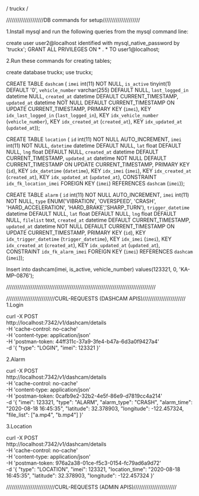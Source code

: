 / truckx /



////////////////////DB commands for setup////////////////////

1.Install mysql and run the following queries from the mysql command line:

create user user2@localhost identified with mysql_native_password by 'truckx';
GRANT ALL PRIVILEGES ON * . * TO user1@localhost;


2.Run these commands for creating tables;

create database truckx;
use truckx;

CREATE TABLE `dashcam` (
  `imei` int(11) NOT NULL,
  `is_active` tinyint(1) DEFAULT '0',
  `vehicle_number` varchar(255) DEFAULT NULL,
  `last_logged_in` datetime NULL,
  `created_at` datetime DEFAULT CURRENT_TIMESTAMP,
  `updated_at` datetime NOT NULL DEFAULT CURRENT_TIMESTAMP ON UPDATE CURRENT_TIMESTAMP,
  PRIMARY KEY (`imei`),
  KEY `idx_last_logged_in` (`last_logged_in`),
  KEY `idx_vehicle_number` (`vehicle_number`),
  KEY `idx_created_at` (`created_at`),
  KEY `idx_updated_at` (`updated_at`));

  CREATE TABLE `location` (
  `id` int(11) NOT NULL AUTO_INCREMENT,
  `imei` int(11) NOT NULL,
  `datetime` datetime DEFAULT NULL,
  `lat` float DEFAULT NULL,
  `lng` float DEFAULT NULL,
  `created_at` datetime DEFAULT CURRENT_TIMESTAMP,
  `updated_at` datetime NOT NULL DEFAULT CURRENT_TIMESTAMP ON UPDATE CURRENT_TIMESTAMP,
  PRIMARY KEY (`id`),
  KEY `idx_datetime` (`datetime`),
  KEY `idx_imei` (`imei`),
  KEY `idx_created_at` (`created_at`),
  KEY `idx_updated_at` (`updated_at`),
  CONSTRAINT `idx_fk_location_imei` FOREIGN KEY (`imei`) REFERENCES `dashcam` (`imei`));

  CREATE TABLE `alarm` (
  `id` int(11) NOT NULL AUTO_INCREMENT,
  `imei` int(11) NOT NULL,
  `type` ENUM('VIBRATION', 'OVERSPEED', 'CRASH', 'HARD_ACCELERATION', 'HARD_BRAKE','SHARP_TURN'),
  `trigger_datetime` datetime DEFAULT NULL,
  `lat` float DEFAULT NULL,
  `lng` float DEFAULT NULL,
  `filelist` text,
  `created_at` datetime DEFAULT CURRENT_TIMESTAMP,
  `updated_at` datetime NOT NULL DEFAULT CURRENT_TIMESTAMP ON UPDATE CURRENT_TIMESTAMP,
  PRIMARY KEY (`id`),
  KEY `idx_trigger_datetime` (`trigger_datetime`),
  KEY `idx_imei` (`imei`),
  KEY `idx_created_at` (`created_at`),
  KEY `idx_updated_at` (`updated_at`),
  CONSTRAINT `idx_fk_alarm_imei` FOREIGN KEY (`imei`) REFERENCES `dashcam` (`imei`));

Insert into dashcam(imei, is_active, vehicle_number) values(123321, 0, 'KA-MP-0876');

////////////////////////////////////////////////////////////////////////////////


//////////////////////////CURL-REQUESTS (DASHCAM APIS)///////////////////////
1.Login

curl -X POST \
  http://localhost:7342/v1/dashcam/details \
  -H 'cache-control: no-cache' \
  -H 'content-type: application/json' \
  -H 'postman-token: 44ff311c-37a9-3fe4-b47a-6d3a0f9427a4' \
  -d '{
	"type": "LOGIN",
	"imei": 123321
}'

2.Alarm

curl -X POST \
  http://localhost:7342/v1/dashcam/details \
  -H 'cache-control: no-cache' \
  -H 'content-type: application/json' \
  -H 'postman-token: 0cafb9e2-32b2-4e5f-86e9-d7819cc4a214' \
  -d '{
"imei": 123321,
"type": "ALARM",
"alarm_type": "CRASH",
"alarm_time": "2020-08-18 16:45:35",
"latitude": 32.378903,
"longitude": -122.457324,
"file_list": ["a.mp4", "b.mp4"]
}'

3.Location

curl -X POST \
  http://localhost:7342/v1/dashcam/details \
  -H 'cache-control: no-cache' \
  -H 'content-type: application/json' \
  -H 'postman-token: 976a2a38-01ce-f5c3-0154-fc79ad6a9d72' \
  -d '{
"type": "LOCATION",
"imei": 123321,
"location_time": "2020-08-18 16:45:35",
"latitude": 32.378903,
"longitude": -122.457324
}'


//////////////////////////CURL-REQUESTS (ADMIN APIS)///////////////////////

